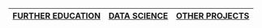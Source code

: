 |[FURTHER EDUCATION](./Projects/education.md)|[DATA SCIENCE](./Projects/datsci.md)| [OTHER PROJECTS](./Projects/other.md)      |
| :-------------------------------------------- | :-------------------------------------------- |:-------------------------------------------- |


